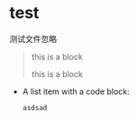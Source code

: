# test
测试文件忽略

> this is a block
> 
> this is a block

*   A list item with a code block:

        asdsad
